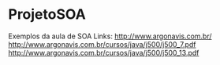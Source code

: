 # ProjetoSOA
Exemplos da aula de SOA
Links:
http://www.argonavis.com.br/
http://www.argonavis.com.br/cursos/java/j500/j500_7.pdf
http://www.argonavis.com.br/cursos/java/j500/j500_13.pdf
